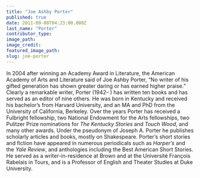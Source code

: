 ```yaml
---
title: "Joe Ashby Porter"
published: true
date: 2011-09-08T04:23:00.000Z
last_name: "Porter"
contributor_type:
image_path:
image_credit:
featured_image_path:
slug: joe-porter
---
```


In 2004 after winning an Academy Award in Literature, the American Academy of Arts and Literature said of Joe Ashby Porter, “No writer of his gifted generation has shown greater daring or has earned higher praise.” Clearly a remarkable writer, Porter (1942– ) has written ten books and has served as an editor of nine others. He was born in Kentucky and received his bachelor’s from Harvard University, and an MA and PhD from the University of California, Berkeley. Over the years Porter has received a Fulbright fellowship, two National Endowment for the Arts fellowships, two Pulitzer Prize nominations for _The Kentucky Stories_ and _Touch Wood_, and many other awards. Under the pseudonym of Joseph A. Porter he publishes scholarly articles and books, mostly on Shakespeare. Porter’s short stories and fiction have appeared in numerous periodicals such as _Harper’s_ and the _Yale Review_, and anthologies including the Best American Short Stories. He served as a writer-in-residence at Brown and at the Université François Rabelais in Tours, and is a Professor of English and Theater Studies at Duke University.

